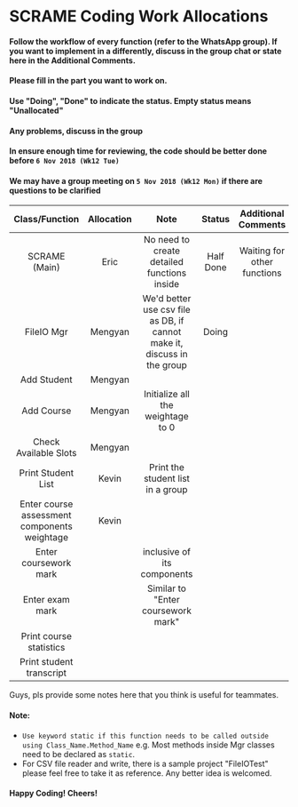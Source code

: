 # SCRAME Coding Work Allocations

#### Follow the workflow of every function (refer to the WhatsApp group). If you want to implement in a differently, discuss in the group chat or state here in the Additional Comments.
#### Please fill in the part you want to work on.
#### Use "Doing", "Done" to indicate the status. Empty status means "Unallocated"
#### Any problems, discuss in the group
#### In ensure enough time for reviewing, the code should be better done before `6 Nov 2018 (Wk12 Tue)`
#### We may have a group meeting on `5 Nov 2018 (Wk12 Mon)` if there are questions to be clarified

| Class/Function                              | Allocation  | Note      | Status   | Additional Comments|
| :-----------------------------------------: | :---------: | :------:  | :------: |:----------------:  |
| SCRAME (Main)                               | Eric        | No need to create detailed functions inside | Half Done | Waiting for other functions |
| FileIO Mgr                                  | Mengyan     | We'd better use csv file as DB, if cannot make it, discuss in the group |Doing | |
| Add Student                                 | Mengyan     |           |          |                    |
| Add Course                                  | Mengyan     | Initialize all the weightage to 0 |      | |
| Check Available Slots                       | Mengyan     |           |          |                    |
| Print Student List                          | Kevin            | Print the student list in a group |      | |
| Enter course assessment components weightage| Kevin            |           |          |                    |
| Enter coursework mark                       |             | inclusive of its components |      | |
| Enter exam mark                             |             | Similar to "Enter coursework mark" |      | |
| Print course statistics                     |             |           |          |                    |
| Print student transcript                    |             |           |          |                    |


Guys, pls provide some notes here that you think is useful for teammates.

#### Note:
- `Use keyword static if this function needs to be called outside using Class_Name.Method_Name` e.g. Most methods inside Mgr classes need to be declared as `static`.
- For CSV file reader and write, there is a sample project "FileIOTest" please feel free to take it as reference. Any better idea is welcomed.



#### Happy Coding! Cheers!
